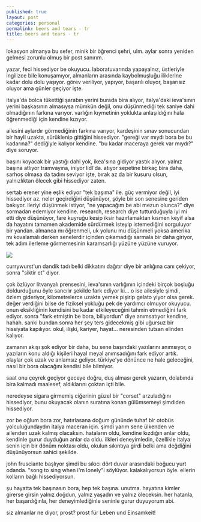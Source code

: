 ```yaml
---
published: true
layout: post
categories: personal
permalink: beers and tears - tr
title: beers and tears - tr
---
```

lokasyon almanya bu sefer, minik bir öğrenci şehri, ulm. aylar sonra yeniden gelmesi zorunlu olmuş bir post sanırım. 

yazar, feci hissediyor be okuyucu. laboratuvarında yapayalnız, üstleriyle ingilizce bile konuşamıyor, almanların arasında kaybolmuşluğu iliklerine kadar dolu dolu yaşıyor. görev veriliyor, yapıyor, başarılı oluyor, başarısız oluyor ama günler geçiyor işte.

italya'da bolca tükettiği şarabın yerini burada bira alıyor, italya'daki ieva'sının yerini başkasının almasıysa mümkün değil, onu düşünmediği tek saniye dahi olmadığının farkına varıyor. varlığın kıymetinin yoklukta anlaşıldığını hala öğrenmediği için kendine kızıyor. 

ailesini aylardır görmediğinin farkına varıyor, kardeşinin sınav sonucundan bir hayli uzakta, sürüklenip gittiğini hissediyor. "gereği var mıydı bora be bu kadarına?" dediğiyle kalıyor kendine. "bu kadar maceraya gerek var mıydı?" diye soruyor.

başını koyacak bir yastığı dahi yok, ikea'sına gidiyor yastık alıyor. yalnız başına atlıyor tramvayına, iniyor lidl'da. atıyor sepetine birkaç bira daha, sarhoş olmasa da tadını seviyor işte, bırak az da bir kusuru olsun, yalnızlıktan ölecek gibi hissediyor zaten.

sertab erener yine eşlik ediyor "tek başıma" ile. güç vermiyor değil, iyi hissediyor az. neler geçirdiğini düşünüyor, şöyle bir son senesine geriden bakıyor. ileriyi düşünmek istiyor, "ne yapacağım be abi mezun olunca?" diye sormadan edemiyor kendine. research, research diye tutturduğuyla iyi mi etti diye düşünüyor, fare kuyruğu kesip iksir hazırlamaktan kısmen keyif alsa da hayatını tamamen akademide sürdürmek isteyip istemediğini sorguluyor bir yandan. almanca mı öğrenmeli, uk yolunu mu düşünmeli yoksa amerika mı kovalamalı derken senelerdir içinden çıkamadığı sarmala bir daha giriyor, tek adım ilerleme görmemesinin karamsarlığı yüzüne yüzüne vuruyor.

![]({{site.baseurl}}/images/de1.jpg)

currywurst'un dandik tadı belki dikkatını dağıtır diye bir anlığına canı çekiyor, sonra "siktir et" diyor.

çok özlüyor litvanyalı prensesini, ieva'sının varlığının içindeki birçok boşluğu doldurduğunu öyle sancılır şekilde fark ediyor ki... o ise ailesiyle şimdi, özlem gideriyor, kilometrelerce uzakta yemek pişirip gelato yiyor olsa gerek. değer verdiğini bilse de fiziksel yokluğu pek de yardımcı olmuyor okuyucu. onun eksikliğinin kendisini bu kadar etkileyeceğini tahmin etmediğini fark ediyor. sonra "fark etmiştin be bora, biliyordun" diye anımsatıyor kendine, hahah. sanki bundan sonra her şey ters gidecekmiş gibi uğursuz bir hissiyata kapılıyor. okul, ilişki, kariyer, hayat... neresinden tutsan elinden kalıyor. 

zamanın akışı şok ediyor bir daha, bu sene başındaki yazılarını anımsıyor, o yazıların konu aldığı kişileri hayal meyal anımsadığını fark ediyor artık. olaylar çok uzak ve anlamsız geliyor. türkiye'ye dönünce ne hale geleceğini, nasıl bir bora olacağını kendisi bile bilmiyor. 

saat onu çeyrek geçiyor geceye doğru, duş alması gerek yazarın, dolabında bira kalmadı maalesef, aldıklarını çoktan içti bile.

neredeyse sigara girmemiş ciğerinin güzel bir "corset" arzuladığını hissediyor, bunu okuyacak olanın suratına konan gülümsemeyi şimdiden hissediyor.

zor be oğlum bora zor, hatırlasana doğum gününde tuhaf bir otobüs yolculuğundaydın italya maceran için. şimdi yarım sene ülkenden ve ailenden uzak kalmış olacaksın. hataların oldu, kendine kızdığın anlar oldu, kendinle gurur duyduğun anlar da oldu. ilkleri deneyimledin, özellikle italya senin için bir dönüm noktası oldu, okulun sıkıntıya girdi belki ama değdiğini düşünüyorsun sahici şekilde.

john frusciante başlıyor şimdi bu sıkıcı dört duvar arasındaki boğucu yurt odanda. "song to sing when i'm lonely"i söylüyor. kalakalıyorsun öyle. ellerin kolların bağlı hissediyorsun.

şu hayatta tek başınasın bora, hep tek başına. unutma. hayatına kimler girerse girsin yalnız doğdun, yalnız yaşadın ve yalnız öleceksin. her hatanla, her başardığınla, her deneyimlediğinle seninle gurur duyuyorum abi.

siz almanlar ne diyor, prost? prost für Leben und Einsamkeit!
